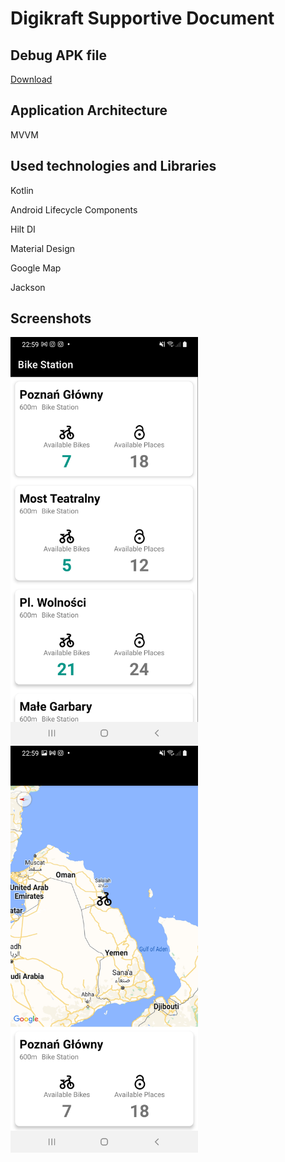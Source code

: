 # Digikraft Supportive Document

## Debug APK file

[Download](https://github.com/DimalPerera/Digikraft/blob/master/digikraft-debug.apk)

## Application Architecture
MVVM

## Used technologies and Libraries

Kotlin 

Android Lifecycle Components

Hilt DI

Material Design

Google Map

Jackson


## Screenshots

<img src="screen_1.jpeg" width="300"/>

<img src="screen_2.jpeg" width="300"/>
